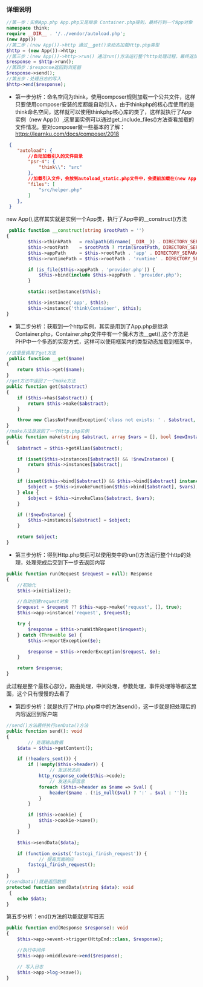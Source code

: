 <!--
 * @Author: 程英明
 * @Date: 2022-07-30 16:01:38
 * @LastEditTime: 2022-07-31 20:35:33
 * @LastEditors: 程英明
 * @Description: 
 * @FilePath: \doc-man\docs\devframe\thinkphp\thinkphp6source\http.md
 * QQ:504875043@qq.com
-->
### 详细说明
```php
//第一步：实例App.php App.php又是继承 Container.php得到，最终行到一个App对象
namespace think;
require __DIR__ . '/../vendor/autoload.php';
(new App())
//第二步：(new App())->http 通过__get()来动态加载Http.php类型
$http = (new App())->http;
//第三步：(new App())->http->run() 通过run()方法运行整个http处理过程，最终返加一个$response对象
$response = $http->run();
//第四步：$response返回到浏览器
$response->send();
//第五步：处理日志的写入
$http->end($response);
```
- 第一步分析：命名空间为think，使用composer规则加载一个公共文件，这样只要使用composer安装的库都能自动引入，由于thinkphp的核心库使用的是think命名空间，这样就可以使用thinkphp核心库的类了，这样就执行了App实例（new App()）,这里面实例可以通过get_include_files()方法查看加载的文件情况。要对composer做一些基本的了解：https://learnku.com/docs/composer/2018
```json
 {
    "autoload": {
        //自动加载引入的文件目录
        "psr-4": {
            "think\\": "src"
        },
        //加载引入文件，会放到autoload_static.php文件中，会提前加载在(new App())实例前
        "files": [
            "src/helper.php"
        ]
    },
 }
```
new App(),这样其实就是实例一个App类，执行了App中的__construct()方法
```php
 public function __construct(string $rootPath = '')
{
        $this->thinkPath   = realpath(dirname(__DIR__)) . DIRECTORY_SEPARATOR;
        $this->rootPath    = $rootPath ? rtrim($rootPath, DIRECTORY_SEPARATOR) . DIRECTORY_SEPARATOR : $this->getDefaultRootPath();
        $this->appPath     = $this->rootPath . 'app' . DIRECTORY_SEPARATOR;
        $this->runtimePath = $this->rootPath . 'runtime' . DIRECTORY_SEPARATOR;

        if (is_file($this->appPath . 'provider.php')) {
            $this->bind(include $this->appPath . 'provider.php');
        }

        static::setInstance($this);

        $this->instance('app', $this);
        $this->instance('think\Container', $this);
}
```
- 第二步分析：获取到一个http实例，其实是用到了App.php是继承Container.php，Container.php文件中有一个魔术方法__get(),这个方法是PHP中一个多态的实现方式，这样可以使用框架内的类型动态加载到框架中，
```php
//这里是调用了get方法
 public function __get($name)
{
    return $this->get($name);
}
//get方法中返回了一个make方法
public function get($abstract)
{
    if ($this->has($abstract)) {
        return $this->make($abstract);
    }

    throw new ClassNotFoundException('class not exists: ' . $abstract, $abstract);
}
//make方法是返回了一个Http.php实例
public function make(string $abstract, array $vars = [], bool $newInstance = false)
{
    $abstract = $this->getAlias($abstract);

    if (isset($this->instances[$abstract]) && !$newInstance) {
        return $this->instances[$abstract];
    }

    if (isset($this->bind[$abstract]) && $this->bind[$abstract] instanceof Closure) {
        $object = $this->invokeFunction($this->bind[$abstract], $vars);
    } else {
        $object = $this->invokeClass($abstract, $vars);
    }

    if (!$newInstance) {
        $this->instances[$abstract] = $object;
    }

    return $object;
}
```
- 第三步分析：得到Http.php类后可以使用类中的run()方法运行整个http的处理，处理完成后交到下一步去返回内容
```php
public function run(Request $request = null): Response
{
    //初始化
    $this->initialize();

    //自动创建request对象
    $request = $request ?? $this->app->make('request', [], true);
    $this->app->instance('request', $request);

    try {
        $response = $this->runWithRequest($request);
    } catch (Throwable $e) {
        $this->reportException($e);

        $response = $this->renderException($request, $e);
    }

    return $response;
}
```
此过程是整个最核心部分，路由处理，中间处理，参数处理，事件处理等等都这里面，这个只有慢慢的去看了
- 第四步分析：就是执行了Http.php类中的方法send()，这一步就是把处理后的内容返回到客户端
```php
//send()方法最终执行senData()方法
public function send(): void
{
        // 处理输出数据
    $data = $this->getContent();

    if (!headers_sent()) {
        if (!empty($this->header)) {
                // 发送状态码
            http_response_code($this->code);
                // 发送头部信息
            foreach ($this->header as $name => $val) {
                header($name . (!is_null($val) ? ':' . $val : ''));
            }
        }

        if ($this->cookie) {
            $this->cookie->save();
        }
    }

    $this->sendData($data);

    if (function_exists('fastcgi_finish_request')) {
            // 提高页面响应
        fastcgi_finish_request();
    }
}
//sendData()就是返回数据
protected function sendData(string $data): void
 {
    echo $data;
}
```
第五步分析：end()方法的功能就是写日志
```php
public function end(Response $response): void
{
    $this->app->event->trigger(HttpEnd::class, $response);

    //执行中间件
    $this->app->middleware->end($response);

    // 写入日志
    $this->app->log->save();
}
```